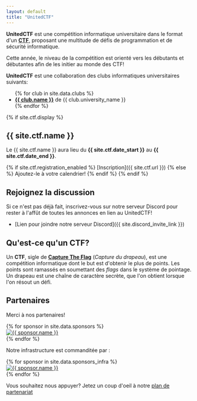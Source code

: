 ```yaml
---
layout: default
title: "UnitedCTF"
---
```


**UnitedCTF** est une compétition informatique universitaire dans le format d'un **[CTF](#quest-ce-quun-ctf)**, proposant une multitude de défis de programmation et de sécurité informatique.

Cette année, le niveau de la compétition est orienté vers les débutants et débutantes afin de les initier au monde des CTF!

**UnitedCTF** est une collaboration des clubs informatiques universitaires suivants:
<ul>  
  {% for club in site.data.clubs %}
  <li>
    <b><a href="{{ club.url }}">{{ club.name }}</a></b> de {{ club.university_name }}
  </li>
  {% endfor %}
</ul>

{% if site.ctf.display %}

## {{ site.ctf.name }}

Le {{ site.ctf.name }} aura lieu du <b>{{ site.ctf.date_start }}</b> au <b>{{ site.ctf.date_end }}</b>.

{% if site.ctf.registration_enabled %}
 [Inscription]({{ site.ctf.url }})
{% else %}
Ajoutez-le à votre calendrier!
{% endif %}
{% endif %}

## Rejoignez la discussion

Si ce n'est pas déjà fait, inscrivez-vous sur notre serveur Discord pour rester à l'affût de toutes les annonces en lien au UnitedCTF!

- [Lien pour joindre notre serveur Discord]({{ site.discord_invite_link }})

## Qu'est-ce qu'un CTF?

Un **CTF**, sigle de **[Capture The Flag](https://fr.wikipedia.org/wiki/Capture_du_drapeau#En_s%C3%A9curit%C3%A9_de_l'information)** (_Capture du drapeau_), est une compétition informatique dont le but est d'obtenir le plus de points. Les points sont ramassés en soumettant des _flags_ dans le système de pointage. Un drapeau est une chaîne de caractère secrète, que l'on obtient lorsque l'on résout un défi.

## Partenaires

Merci à nos partenaires!

  <div class="sponsors">
  {% for sponsor in site.data.sponsors %}
    <div class="sponsor">
      <a href="{{ sponsor.url }}" target="_blank">
        <img width="{{ sponsor.image_width }}" src="{{ sponsor.image_url }}" alt="{{ sponsor.name }}"/>
      </a>
    </div>
  {% endfor %}
  </div>

  Notre infrastructure est commanditée par :
  <div class="sponsors">
  {% for sponsor in site.data.sponsors_infra %}
    <div class="sponsor">
      <a href="{{ sponsor.url }}" target="_blank">
        <img width="{{ sponsor.image_width }}" src="{{ sponsor.image_url }}" alt="{{ sponsor.name }}"/>
      </a>
    </div>
  {% endfor %}
  </div>

Vous souhaitez nous appuyer? Jetez un coup d'oeil à notre <a href="/UnitedCTF-Plan-Partenariat.pdf" target="_blank">plan de partenariat</a>
